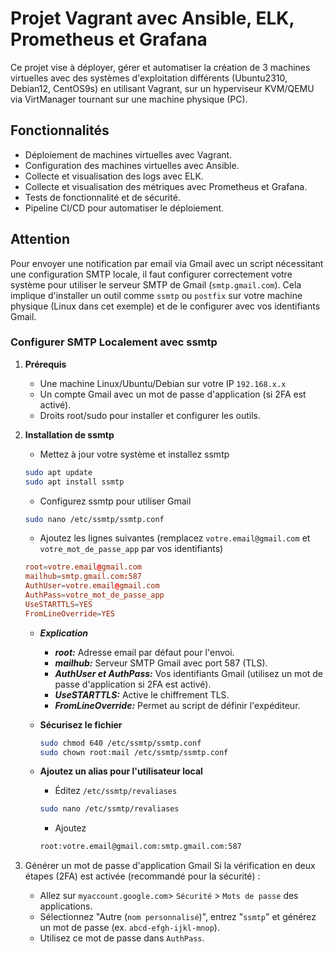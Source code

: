 # Projet Vagrant avec Ansible, ELK, Prometheus et Grafana

Ce projet vise à déployer, gérer et automatiser la création de 3 machines virtuelles avec des systèmes d'exploitation différents (Ubuntu2310, Debian12, CentOS9s) en utilisant Vagrant, sur un hyperviseur KVM/QEMU via VirtManager tournant sur une machine physique (PC).

## Fonctionnalités

- Déploiement de machines virtuelles avec Vagrant.
- Configuration des machines virtuelles avec Ansible.
- Collecte et visualisation des logs avec ELK.
- Collecte et visualisation des métriques avec Prometheus et Grafana.
- Tests de fonctionnalité et de sécurité.
- Pipeline CI/CD pour automatiser le déploiement.

## Attention

Pour envoyer une notification par email via Gmail avec un script nécessitant une configuration SMTP locale, il faut configurer correctement votre système pour utiliser le serveur SMTP de Gmail (`smtp.gmail.com`). Cela implique d'installer un outil comme `ssmtp` ou `postfix` sur votre machine physique (Linux dans cet exemple) et de le configurer avec vos identifiants Gmail.

### Configurer SMTP Localement avec ssmtp
1. **Prérequis**
    - Une machine Linux/Ubuntu/Debian sur votre IP `192.168.x.x`
    - Un compte Gmail avec un mot de passe d'application (si 2FA est activé).
    - Droits root/sudo pour installer et configurer les outils.

2. **Installation de ssmtp**
    - Mettez à jour votre système et installez ssmtp
    ```bash
    sudo apt update
    sudo apt install ssmtp
    ```
    - Configurez ssmtp pour utiliser Gmail
    ```bash
    sudo nano /etc/ssmtp/ssmtp.conf
    ```
    - Ajoutez les lignes suivantes (remplacez `votre.email@gmail.com` et `votre_mot_de_passe_app` par vos identifiants)
    ```conf
    root=votre.email@gmail.com
    mailhub=smtp.gmail.com:587
    AuthUser=votre.email@gmail.com
    AuthPass=votre_mot_de_passe_app
    UseSTARTTLS=YES
    FromLineOverride=YES
    ```
    - ***Explication*** 
        - ***root:*** Adresse email par défaut pour l'envoi.
        - ***mailhub:*** Serveur SMTP Gmail avec port 587 (TLS).
        - ***AuthUser et AuthPass:*** Vos identifiants Gmail (utilisez un mot de passe d'application si 2FA est activé).
        - ***UseSTARTTLS:*** Active le chiffrement TLS.
        - ***FromLineOverride:*** Permet au script de définir l'expéditeur.

    - **Sécurisez le fichier**
        ```bash
        sudo chmod 640 /etc/ssmtp/ssmtp.conf
        sudo chown root:mail /etc/ssmtp/ssmtp.conf
        ``` 

    - **Ajoutez un alias pour l'utilisateur local**
        - Éditez `/etc/ssmtp/revaliases`
        ```bash
        sudo nano /etc/ssmtp/revaliases
        ```
        - Ajoutez
        ```bash
        root:votre.email@gmail.com:smtp.gmail.com:587
        ```
3. Générer un mot de passe d'application Gmail
    Si la vérification en deux étapes (2FA) est activée (recommandé pour la sécurité) :
    - Allez sur `myaccount.google.com`> `Sécurité` > `Mots de passe` des applications.
    - Sélectionnez "Autre (`nom personnalisé`)", entrez "`ssmtp`" et générez un mot de passe (ex. `abcd-efgh-ijkl-mnop`).
    - Utilisez ce mot de passe dans `AuthPass`.
